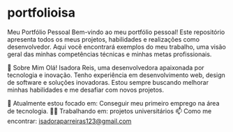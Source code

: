 # portfolioisa
Meu Portfólio Pessoal
Bem-vindo ao meu portfólio pessoal! Este repositório apresenta todos os meus projetos, habilidades e realizações como desenvolvedor. Aqui você encontrará exemplos do meu trabalho, uma visão geral das minhas competências técnicas e minhas metas profissionais.

🚀 Sobre Mim
Olá! Isadora Reis, uma desenvolvedora apaixonada por tecnologia e inovação. Tenho experiência em desenvolvimento web, design de software e soluções inovadoras. Estou sempre buscando melhorar minhas habilidades e me desafiar com novos projetos.

🌱 Atualmente estou focado em: Conseguir meu primeiro emprego na área de tecnologia.
👨‍💻 Trabalhando em: projetos universitários 
📫 Como me encontrar: isadoraparreiras123@gmail.com
